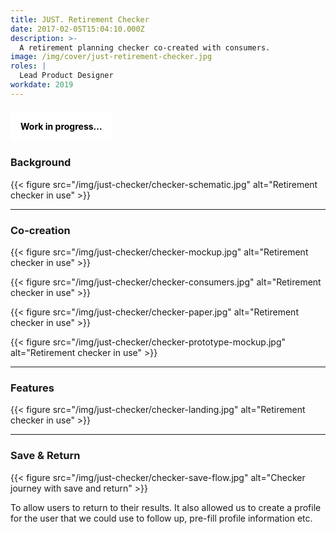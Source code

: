 ```yaml
---
title: JUST. Retirement Checker
date: 2017-02-05T15:04:10.000Z
description: >-
  A retirement planning checker co-created with consumers.
image: /img/cover/just-retirement-checker.jpg
roles: |
  Lead Product Designer
workdate: 2019
---
```

#### <div style="background: white; padding: 16px; color: black; display: inline-block;">Work in progress...</div>

### Background

{{< figure src="/img/just-checker/checker-schematic.jpg" alt="Retirement checker in use" >}}

---
### Co-creation

{{< figure src="/img/just-checker/checker-mockup.jpg" alt="Retirement checker in use" >}}

{{< figure src="/img/just-checker/checker-consumers.jpg" alt="Retirement checker in use" >}}

{{< figure src="/img/just-checker/checker-paper.jpg" alt="Retirement checker in use" >}}

{{< figure src="/img/just-checker/checker-prototype-mockup.jpg" alt="Retirement checker in use" >}}

---
### Features



{{< figure src="/img/just-checker/checker-landing.jpg" alt="Retirement checker in use" >}}


---
### Save & Return

{{< figure src="/img/just-checker/checker-save-flow.jpg" alt="Checker journey with save and return" >}}

To allow users to return to their results.
It also allowed us to create a profile for the user that we could use to follow up, pre-fill profile information etc.


